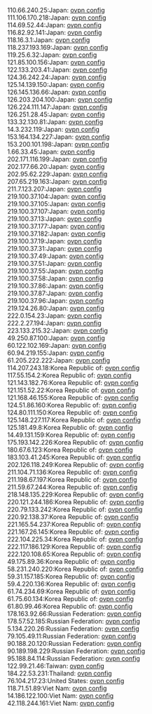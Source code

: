 110.66.240.25:Japan: [ovpn config](vpn/110_66_240_25.ovpn)  
111.106.170.218:Japan: [ovpn config](vpn/111_106_170_218.ovpn)  
114.69.52.44:Japan: [ovpn config](vpn/114_69_52_44.ovpn)  
116.82.92.141:Japan: [ovpn config](vpn/116_82_92_141.ovpn)  
118.16.3.1:Japan: [ovpn config](vpn/118_16_3_1.ovpn)  
118.237.193.169:Japan: [ovpn config](vpn/118_237_193_169.ovpn)  
119.25.6.32:Japan: [ovpn config](vpn/119_25_6_32.ovpn)  
121.85.100.156:Japan: [ovpn config](vpn/121_85_100_156.ovpn)  
122.133.203.41:Japan: [ovpn config](vpn/122_133_203_41.ovpn)  
124.36.242.24:Japan: [ovpn config](vpn/124_36_242_24.ovpn)  
125.14.139.150:Japan: [ovpn config](vpn/125_14_139_150.ovpn)  
126.145.136.66:Japan: [ovpn config](vpn/126_145_136_66.ovpn)  
126.203.204.100:Japan: [ovpn config](vpn/126_203_204_100.ovpn)  
126.224.111.147:Japan: [ovpn config](vpn/126_224_111_147.ovpn)  
126.251.28.45:Japan: [ovpn config](vpn/126_251_28_45.ovpn)  
133.32.130.81:Japan: [ovpn config](vpn/133_32_130_81.ovpn)  
14.3.232.119:Japan: [ovpn config](vpn/14_3_232_119.ovpn)  
153.164.134.227:Japan: [ovpn config](vpn/153_164_134_227.ovpn)  
153.200.101.198:Japan: [ovpn config](vpn/153_200_101_198.ovpn)  
1.66.33.45:Japan: [ovpn config](vpn/1_66_33_45.ovpn)  
202.171.116.199:Japan: [ovpn config](vpn/202_171_116_199.ovpn)  
202.177.66.20:Japan: [ovpn config](vpn/202_177_66_20.ovpn)  
202.95.62.229:Japan: [ovpn config](vpn/202_95_62_229.ovpn)  
207.65.219.163:Japan: [ovpn config](vpn/207_65_219_163.ovpn)  
211.7.123.207:Japan: [ovpn config](vpn/211_7_123_207.ovpn)  
219.100.37.104:Japan: [ovpn config](vpn/219_100_37_104.ovpn)  
219.100.37.105:Japan: [ovpn config](vpn/219_100_37_105.ovpn)  
219.100.37.107:Japan: [ovpn config](vpn/219_100_37_107.ovpn)  
219.100.37.13:Japan: [ovpn config](vpn/219_100_37_13.ovpn)  
219.100.37.177:Japan: [ovpn config](vpn/219_100_37_177.ovpn)  
219.100.37.182:Japan: [ovpn config](vpn/219_100_37_182.ovpn)  
219.100.37.19:Japan: [ovpn config](vpn/219_100_37_19.ovpn)  
219.100.37.31:Japan: [ovpn config](vpn/219_100_37_31.ovpn)  
219.100.37.49:Japan: [ovpn config](vpn/219_100_37_49.ovpn)  
219.100.37.51:Japan: [ovpn config](vpn/219_100_37_51.ovpn)  
219.100.37.55:Japan: [ovpn config](vpn/219_100_37_55.ovpn)  
219.100.37.58:Japan: [ovpn config](vpn/219_100_37_58.ovpn)  
219.100.37.86:Japan: [ovpn config](vpn/219_100_37_86.ovpn)  
219.100.37.87:Japan: [ovpn config](vpn/219_100_37_87.ovpn)  
219.100.37.96:Japan: [ovpn config](vpn/219_100_37_96.ovpn)  
219.124.26.80:Japan: [ovpn config](vpn/219_124_26_80.ovpn)  
222.0.154.23:Japan: [ovpn config](vpn/222_0_154_23.ovpn)  
222.2.27.194:Japan: [ovpn config](vpn/222_2_27_194.ovpn)  
223.133.215.32:Japan: [ovpn config](vpn/223_133_215_32.ovpn)  
49.250.87.100:Japan: [ovpn config](vpn/49_250_87_100.ovpn)  
60.122.102.169:Japan: [ovpn config](vpn/60_122_102_169.ovpn)  
60.94.219.155:Japan: [ovpn config](vpn/60_94_219_155.ovpn)  
61.205.222.222:Japan: [ovpn config](vpn/61_205_222_222.ovpn)  
114.207.243.18:Korea Republic of: [ovpn config](vpn/114_207_243_18.ovpn)  
117.55.154.2:Korea Republic of: [ovpn config](vpn/117_55_154_2.ovpn)  
121.143.182.76:Korea Republic of: [ovpn config](vpn/121_143_182_76.ovpn)  
121.151.52.22:Korea Republic of: [ovpn config](vpn/121_151_52_22.ovpn)  
121.168.46.155:Korea Republic of: [ovpn config](vpn/121_168_46_155.ovpn)  
124.51.86.160:Korea Republic of: [ovpn config](vpn/124_51_86_160.ovpn)  
124.80.111.150:Korea Republic of: [ovpn config](vpn/124_80_111_150.ovpn)  
125.148.227.117:Korea Republic of: [ovpn config](vpn/125_148_227_117.ovpn)  
125.181.49.8:Korea Republic of: [ovpn config](vpn/125_181_49_8.ovpn)  
14.49.131.159:Korea Republic of: [ovpn config](vpn/14_49_131_159.ovpn)  
175.193.142.226:Korea Republic of: [ovpn config](vpn/175_193_142_226.ovpn)  
180.67.6.123:Korea Republic of: [ovpn config](vpn/180_67_6_123.ovpn)  
183.103.41.245:Korea Republic of: [ovpn config](vpn/183_103_41_245.ovpn)  
202.126.118.249:Korea Republic of: [ovpn config](vpn/202_126_118_249.ovpn)  
211.104.71.136:Korea Republic of: [ovpn config](vpn/211_104_71_136.ovpn)  
211.198.67.197:Korea Republic of: [ovpn config](vpn/211_198_67_197.ovpn)  
211.59.67.244:Korea Republic of: [ovpn config](vpn/211_59_67_244.ovpn)  
218.148.135.229:Korea Republic of: [ovpn config](vpn/218_148_135_229.ovpn)  
220.121.244.186:Korea Republic of: [ovpn config](vpn/220_121_244_186.ovpn)  
220.79.133.242:Korea Republic of: [ovpn config](vpn/220_79_133_242.ovpn)  
220.92.138.37:Korea Republic of: [ovpn config](vpn/220_92_138_37.ovpn)  
221.165.54.237:Korea Republic of: [ovpn config](vpn/221_165_54_237.ovpn)  
221.167.26.145:Korea Republic of: [ovpn config](vpn/221_167_26_145.ovpn)  
222.104.225.34:Korea Republic of: [ovpn config](vpn/222_104_225_34.ovpn)  
222.117.186.129:Korea Republic of: [ovpn config](vpn/222_117_186_129.ovpn)  
222.120.108.65:Korea Republic of: [ovpn config](vpn/222_120_108_65.ovpn)  
49.175.89.36:Korea Republic of: [ovpn config](vpn/49_175_89_36.ovpn)  
58.231.240.220:Korea Republic of: [ovpn config](vpn/58_231_240_220.ovpn)  
59.31.157.185:Korea Republic of: [ovpn config](vpn/59_31_157_185.ovpn)  
59.4.220.136:Korea Republic of: [ovpn config](vpn/59_4_220_136.ovpn)  
61.74.234.69:Korea Republic of: [ovpn config](vpn/61_74_234_69.ovpn)  
61.75.60.134:Korea Republic of: [ovpn config](vpn/61_75_60_134.ovpn)  
61.80.99.46:Korea Republic of: [ovpn config](vpn/61_80_99_46.ovpn)  
178.163.92.66:Russian Federation: [ovpn config](vpn/178_163_92_66.ovpn)  
178.57.52.185:Russian Federation: [ovpn config](vpn/178_57_52_185.ovpn)  
5.134.220.26:Russian Federation: [ovpn config](vpn/5_134_220_26.ovpn)  
79.105.49.11:Russian Federation: [ovpn config](vpn/79_105_49_11.ovpn)  
90.188.20.120:Russian Federation: [ovpn config](vpn/90_188_20_120.ovpn)  
90.189.198.229:Russian Federation: [ovpn config](vpn/90_189_198_229.ovpn)  
95.188.84.114:Russian Federation: [ovpn config](vpn/95_188_84_114.ovpn)  
122.99.21.46:Taiwan: [ovpn config](vpn/122_99_21_46.ovpn)  
184.22.53.231:Thailand: [ovpn config](vpn/184_22_53_231.ovpn)  
76.104.217.23:United States: [ovpn config](vpn/76_104_217_23.ovpn)  
118.71.51.89:Viet Nam: [ovpn config](vpn/118_71_51_89.ovpn)  
14.186.122.100:Viet Nam: [ovpn config](vpn/14_186_122_100.ovpn)  
42.118.244.161:Viet Nam: [ovpn config](vpn/42_118_244_161.ovpn)  
